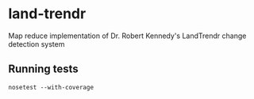 land-trendr
===========

Map reduce implementation of Dr. Robert Kennedy's LandTrendr change detection system

Running tests
-------------
    nosetest --with-coverage
